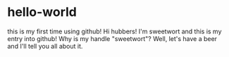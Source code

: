 # hello-world
this is my first time using github!
Hi hubbers!
I'm sweetwort and this is my entry into github! Why is my handle "sweetwort"? Well, let's have a beer and I'll tell you all about it.
